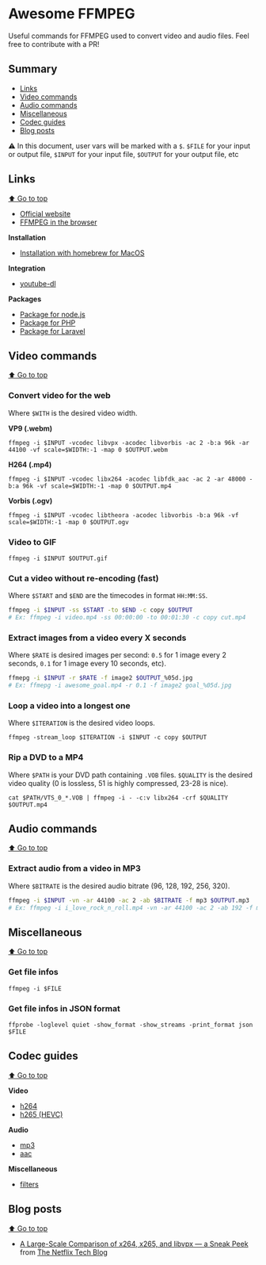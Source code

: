 # Awesome FFMPEG

Useful commands for FFMPEG used to convert video and audio files. Feel free to contribute with a PR!

## Summary

- [Links](#links)
- [Video commands](#video-commands)
- [Audio commands](#audio-commands)
- [Miscellaneous](#miscellaneous)
- [Codec guides](#codec-guides)
- [Blog posts](#blog-posts)

⚠️ In this document, user vars will be marked with a `$`. `$FILE` for your input or output file, `$INPUT` for your input file, `$OUTPUT` for your output file, etc

## Links

[⬆️ Go to top](#summary)

- [Official website](https://ffmpeg.org/)
- [FFMPEG in the browser](https://github.com/ffmpegwasm/ffmpeg.wasm)

**Installation**
- [Installation with homebrew for MacOS](https://github.com/homebrew-ffmpeg/homebrew-ffmpeg/)

**Integration**
- [youtube-dl](https://github.com/ytdl-org/youtube-dl)

**Packages**
- [Package for node.js](https://github.com/xonecas/ffmpeg-node)
- [Package for PHP](https://github.com/PHP-FFMpeg/PHP-FFMpeg)
- [Package for Laravel](https://github.com/protonemedia/laravel-ffmpeg)

## Video commands

[⬆️ Go to top](#summary)

### Convert video for the web

Where `$WITH` is the desired video width. 

**VP9 (.webm)**

`ffmpeg -i $INPUT -vcodec libvpx -acodec libvorbis -ac 2 -b:a 96k -ar 44100 -vf scale=$WIDTH:-1 -map 0 $OUTPUT.webm`

**H264 (.mp4)**

`ffmpeg -i $INPUT -vcodec libx264 -acodec libfdk_aac -ac 2 -ar 48000 -b:a 96k -vf scale=$WIDTH:-1 -map 0 $OUTPUT.mp4`

**Vorbis (.ogv)**

`ffmpeg -i $INPUT -vcodec libtheora -acodec libvorbis -b:a 96k -vf scale=$WIDTH:-1 -map 0 $OUTPUT.ogv`

### Video to GIF

`ffmpeg -i $INPUT $OUTPUT.gif`

### Cut a video without re-encoding (fast)

Where `$START` and `$END` are the timecodes in format `HH:MM:SS`.

```bash
ffmpeg -i $INPUT -ss $START -to $END -c copy $OUTPUT
# Ex: ffmpeg -i video.mp4 -ss 00:00:00 -to 00:01:30 -c copy cut.mp4
```

### Extract images from a video every X seconds

Where `$RATE` is desired images per second: `0.5` for 1 image every 2 seconds, `0.1` for 1 image every 10 seconds, etc).

```bash
ffmepg -i $INPUT -r $RATE -f image2 $OUTPUT_%05d.jpg
# Ex: ffmepg -i awesome_goal.mp4 -r 0.1 -f image2 goal_%05d.jpg
```

### Loop a video into a longest one

Where `$ITERATION` is the desired video loops.

`ffmpeg -stream_loop $ITERATION -i $INPUT -c copy $OUTPUT`

### Rip a DVD to a MP4

Where `$PATH` is your DVD path containing `.VOB` files. `$QUALITY` is the desired video quality (0 is lossless, 51 is highly compressed, 23-28 is nice).

`cat $PATH/VTS_0_*.VOB | ffmpeg -i - -c:v libx264 -crf $QUALITY $OUTPUT.mp4`

## Audio commands

[⬆️ Go to top](#summary)

### Extract audio from a video in MP3

Where `$BITRATE` is the desired audio bitrate (96, 128, 192, 256, 320).

```bash
ffmpeg -i $INPUT -vn -ar 44100 -ac 2 -ab $BITRATE -f mp3 $OUTPUT.mp3
# Ex: ffmpeg -i i_love_rock_n_roll.mp4 -vn -ar 44100 -ac 2 -ab 192 -f mp3 i_love_rock_n_roll.mp3
```

## Miscellaneous

[⬆️ Go to top](#summary)

### Get file infos

`ffmpeg -i $FILE`

### Get file infos in JSON format

`ffprobe -loglevel quiet -show_format -show_streams -print_format json $FILE`

## Codec guides

[⬆️ Go to top](#summary)

**Video**
- [h264](https://trac.ffmpeg.org/wiki/Encode/H.264)
- [h265 (HEVC)](https://trac.ffmpeg.org/wiki/Encode/H.265)

**Audio**
- [mp3](https://trac.ffmpeg.org/wiki/Encode/MP3)
- [aac](https://trac.ffmpeg.org/wiki/Encode/AAC)

**Miscellaneous**
- [filters](https://trac.ffmpeg.org/wiki/FilteringGuide)

## Blog posts

[⬆️ Go to top](#summary)

- [A Large-Scale Comparison of x264, x265, and libvpx — a Sneak Peek](https://netflixtechblog.com/a-large-scale-comparison-of-x264-x265-and-libvpx-a-sneak-peek-2e81e88f8b0f?gi=51b962fb1116) from [The Netflix Tech Blog](https://netflixtechblog.com/)